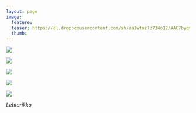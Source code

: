 ```yaml
---
layout: page
image:
  feature:
  teaser: https://dl.dropboxusercontent.com/sh/ea1wtnz7z734o12/AAC7byqvHsgeByZv5K3rK7Vea/luontokuvat/kes%C3%A4/6/DS25857-245px.jpg
  thumb:
---
```


[![](https://dl.dropboxusercontent.com/sh/ea1wtnz7z734o12/AABIMXwmeOav24WhAT49kuvQa/luontokuvat/kes%C3%A4/6/DS25984-800px.jpg)](https://dl.dropboxusercontent.com/sh/ea1wtnz7z734o12/AAC6rUrzG_qvViVMkMkqIf96a/luontokuvat/kes%C3%A4/6/DS25984.jpg)

[![](https://dl.dropboxusercontent.com/sh/ea1wtnz7z734o12/AAC4TbyP89SDncjPKQ_OvMd5a/luontokuvat/kes%C3%A4/6/DS25980-800px.jpg)](https://dl.dropboxusercontent.com/sh/ea1wtnz7z734o12/AAD9htAyv6qUrQtz-rQyKzJca/luontokuvat/kes%C3%A4/6/DS25980.jpg)

[![](https://dl.dropboxusercontent.com/sh/ea1wtnz7z734o12/AACbrF_L5NTZ4ph3wRM52sAZa/luontokuvat/kes%C3%A4/6/DS25852-800px.jpg)](https://dl.dropboxusercontent.com/sh/ea1wtnz7z734o12/AAAssVt1fGgiaf86BwU5Jjf3a/luontokuvat/kes%C3%A4/6/DS25852.jpg)

[![](https://dl.dropboxusercontent.com/sh/ea1wtnz7z734o12/AAAcRDi-zjbYl30k7NfpBtkca/luontokuvat/kes%C3%A4/6/DS25855-800px.jpg)](https://dl.dropboxusercontent.com/sh/ea1wtnz7z734o12/AADKWbJL1KqSJT-VrVt7eiIQa/luontokuvat/kes%C3%A4/6/DS25855.jpg)

[![](https://dl.dropboxusercontent.com/sh/ea1wtnz7z734o12/AABYu5JxrImv7J6aGZUYz70va/luontokuvat/kes%C3%A4/6/DS25857-800px.jpg)](https://dl.dropboxusercontent.com/sh/ea1wtnz7z734o12/AAD7k-7agGSk2pU4OgoKYn8_a/luontokuvat/kes%C3%A4/6/DS25857.jpg)

*Lehtorikko*
